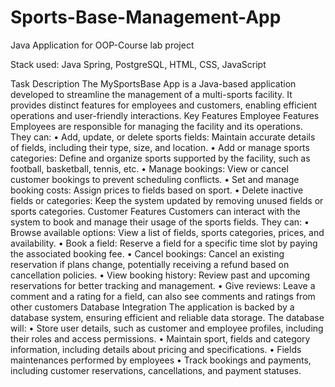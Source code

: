 # Sports-Base-Management-App
Java Application for OOP-Course lab project

Stack used: Java Spring, PostgreSQL, HTML, CSS, JavaScript

Task Description
The MySportsBase App is a Java-based application developed to streamline the management of a multi-sports facility. It provides distinct features for employees and customers, enabling efficient operations and user-friendly interactions.
Key Features
Employee Features
Employees are responsible for managing the facility and its operations. They can:
•	Add, update, or delete sports fields: Maintain accurate details of fields, including their type, size, and location.
•	Add or manage sports categories: Define and organize sports supported by the facility, such as football, basketball, tennis, etc.
•	Manage bookings: View or cancel customer bookings to prevent scheduling conflicts.
•	Set and manage booking costs: Assign prices to fields based on sport.
•	Delete inactive fields or categories: Keep the system updated by removing unused fields or sports categories.
Customer Features
Customers can interact with the system to book and manage their usage of the sports fields. They can:
•	Browse available options: View a list of fields, sports categories, prices, and availability.
•	Book a field: Reserve a field for a specific time slot by paying the associated booking fee.
•	Cancel bookings: Cancel an existing reservation if plans change, potentially receiving a refund based on cancellation policies.
•	View booking history: Review past and upcoming reservations for better tracking and management.
•	Give reviews: Leave a comment and a rating for a field, can also see comments and ratings from other customers
Database Integration
The application is backed by a database system, ensuring efficient and reliable data storage. The database will:
•	Store user details, such as customer and employee profiles, including their roles and access permissions.
•	Maintain sport, fields and category information, including details about pricing and specifications.
•	Fields maintenances performed by employees
•	Track bookings and payments, including customer reservations, cancellations, and payment statuses.
